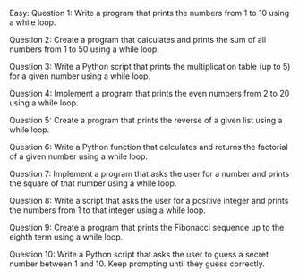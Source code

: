 Easy:
Question 1:
Write a program that prints the numbers from 1 to 10 using a while loop.

Question 2:
Create a program that calculates and prints the sum of all numbers 
from 1 to 50 using a while loop.

Question 3:
Write a Python script that prints the multiplication table (up to 5) 
for a given number using a while loop.

Question 4:
Implement a program that prints the even numbers from 2 to 20 using a while loop.

Question 5:
Create a program that prints the reverse of a given list using a while loop.

Question 6:
Write a Python function that calculates and returns the factorial of a given 
number using a while loop.

Question 7:
Implement a program that asks the user for a number and prints the square of 
that number using a while loop.

Question 8:
Write a script that asks the user for a positive integer and prints the numbers 
from 1 to that integer using a while loop.

Question 9:
Create a program that prints the Fibonacci sequence up to the eighth term using a 
while loop.

Question 10:
Write a Python script that asks the user to guess a secret number between 1 and 10. 
Keep prompting until they guess correctly.